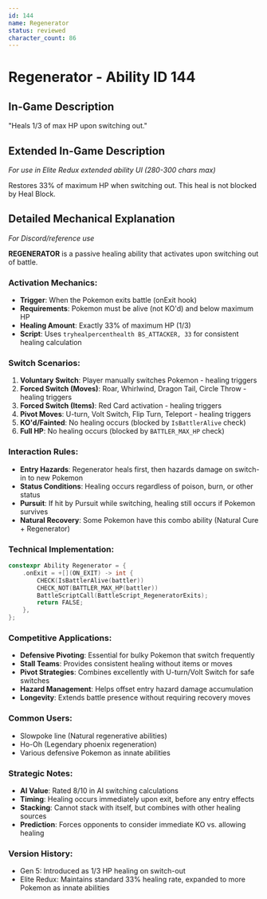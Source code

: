 ```yaml
---
id: 144
name: Regenerator
status: reviewed
character_count: 86
---
```


# Regenerator - Ability ID 144

## In-Game Description
"Heals 1/3 of max HP upon switching out."

## Extended In-Game Description
*For use in Elite Redux extended ability UI (280-300 chars max)*

Restores 33% of maximum HP when switching out. This heal is not blocked by Heal Block.

## Detailed Mechanical Explanation
*For Discord/reference use*

**REGENERATOR** is a passive healing ability that activates upon switching out of battle.

### Activation Mechanics:
- **Trigger**: When the Pokemon exits battle (onExit hook)
- **Requirements**: Pokemon must be alive (not KO'd) and below maximum HP
- **Healing Amount**: Exactly 33% of maximum HP (1/3)
- **Script**: Uses `tryhealpercenthealth BS_ATTACKER, 33` for consistent healing calculation

### Switch Scenarios:
1. **Voluntary Switch**: Player manually switches Pokemon - healing triggers
2. **Forced Switch (Moves)**: Roar, Whirlwind, Dragon Tail, Circle Throw - healing triggers
3. **Forced Switch (Items)**: Red Card activation - healing triggers
4. **Pivot Moves**: U-turn, Volt Switch, Flip Turn, Teleport - healing triggers
5. **KO'd/Fainted**: No healing occurs (blocked by `IsBattlerAlive` check)
6. **Full HP**: No healing occurs (blocked by `BATTLER_MAX_HP` check)

### Interaction Rules:
- **Entry Hazards**: Regenerator heals first, then hazards damage on switch-in to new Pokemon
- **Status Conditions**: Healing occurs regardless of poison, burn, or other status
- **Pursuit**: If hit by Pursuit while switching, healing still occurs if Pokemon survives
- **Natural Recovery**: Some Pokemon have this combo ability (Natural Cure + Regenerator)

### Technical Implementation:
```c
constexpr Ability Regenerator = {
    .onExit = +[](ON_EXIT) -> int {
        CHECK(IsBattlerAlive(battler))
        CHECK_NOT(BATTLER_MAX_HP(battler))
        BattleScriptCall(BattleScript_RegeneratorExits);
        return FALSE;
    },
};
```

### Competitive Applications:
- **Defensive Pivoting**: Essential for bulky Pokemon that switch frequently
- **Stall Teams**: Provides consistent healing without items or moves
- **Pivot Strategies**: Combines excellently with U-turn/Volt Switch for safe switches
- **Hazard Management**: Helps offset entry hazard damage accumulation
- **Longevity**: Extends battle presence without requiring recovery moves

### Common Users:
- Slowpoke line (Natural regenerative abilities)
- Ho-Oh (Legendary phoenix regeneration)
- Various defensive Pokemon as innate abilities

### Strategic Notes:
- **AI Value**: Rated 8/10 in AI switching calculations
- **Timing**: Healing occurs immediately upon exit, before any entry effects
- **Stacking**: Cannot stack with itself, but combines with other healing sources
- **Prediction**: Forces opponents to consider immediate KO vs. allowing healing

### Version History:
- Gen 5: Introduced as 1/3 HP healing on switch-out
- Elite Redux: Maintains standard 33% healing rate, expanded to more Pokemon as innate abilities